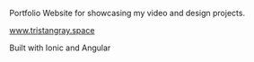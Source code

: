 

Portfolio Website for showcasing my video and design projects.

www.tristangray.space



Built with Ionic and Angular

